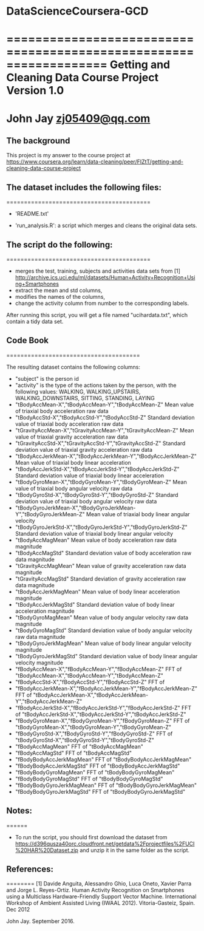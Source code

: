 # DataScienceCoursera-GCD
==================================================================
Getting and Cleaning Data Course Project
Version 1.0
==================================================================
John Jay
zj05409@qq.com
==================================================================

## The background

This project is my answer to the course project at  https://www.coursera.org/learn/data-cleaning/peer/FIZtT/getting-and-cleaning-data-course-project

## The dataset includes the following files:
=========================================

- 'README.txt'

- 'run_analysis.R': a script which merges and cleans the original data sets.

## The script do the following: 
=========================================
- merges the test, training, subjects and activities data sets from [1] http://archive.ics.uci.edu/ml/datasets/Human+Activity+Recognition+Using+Smartphones 
- extract the mean and std columns, 
- modifies the names of the columns, 
- change the activity column from number to the corresponding labels.

After running this script, you will get a file named "ucihardata.txt", which contain a tidy data set.

## Code Book
======================================

The resulting dataset contains the following columns:

- "subject" is the person id
- "activity" is the type of the actions taken by the person, with the following values: WALKING, WALKING_UPSTAIRS, WALKING_DOWNSTAIRS, SITTING, STANDING, LAYING
- "tBodyAccMean-X","tBodyAccMean-Y","tBodyAccMean-Z" Mean value of triaxial body acceleration raw data
- "tBodyAccStd-X","tBodyAccStd-Y","tBodyAccStd-Z" Standard deviation value of triaxial body acceleration raw data
- "tGravityAccMean-X","tGravityAccMean-Y","tGravityAccMean-Z" Mean value of triaxial gravity acceleration raw data
- "tGravityAccStd-X","tGravityAccStd-Y","tGravityAccStd-Z" Standard deviation value of triaxial gravity acceleration raw data
- "tBodyAccJerkMean-X","tBodyAccJerkMean-Y","tBodyAccJerkMean-Z" Mean value of triaxial body linear acceleration
- "tBodyAccJerkStd-X","tBodyAccJerkStd-Y","tBodyAccJerkStd-Z" Standard deviation value of triaxial body linear acceleration
- "tBodyGyroMean-X","tBodyGyroMean-Y","tBodyGyroMean-Z" Mean value of triaxial body angular velocity raw data
- "tBodyGyroStd-X","tBodyGyroStd-Y","tBodyGyroStd-Z" Standard deviation value of triaxial body angular velocity raw data
- "tBodyGyroJerkMean-X","tBodyGyroJerkMean-Y","tBodyGyroJerkMean-Z" Mean value of triaxial body linear angular velocity
- "tBodyGyroJerkStd-X","tBodyGyroJerkStd-Y","tBodyGyroJerkStd-Z" Standard deviation value of triaxial body linear angular velocity
- "tBodyAccMagMean" Mean value of body acceleration raw data magnitude
- "tBodyAccMagStd" Standard deviation value of body acceleration raw data magnitude
- "tGravityAccMagMean" Mean value of gravity acceleration raw data magnitude
- "tGravityAccMagStd" Standard deviation of gravity acceleration raw data magnitude
- "tBodyAccJerkMagMean" Mean value of body linear acceleration magnitude
- "tBodyAccJerkMagStd" Standard deviation value of body linear acceleration magnitude
- "tBodyGyroMagMean" Mean value of body angular velocity raw data magnitude
- "tBodyGyroMagStd" Standard deviation value of body angular velocity raw data magnitude
- "tBodyGyroJerkMagMean" Mean value of body linear angular velocity magnitude
- "tBodyGyroJerkMagStd" Standard deviation value of body linear angular velocity magnitude
- "fBodyAccMean-X","fBodyAccMean-Y","fBodyAccMean-Z" FFT of "tBodyAccMean-X","tBodyAccMean-Y","tBodyAccMean-Z"
- "fBodyAccStd-X","fBodyAccStd-Y","fBodyAccStd-Z" FFT of 
- "fBodyAccJerkMean-X","fBodyAccJerkMean-Y","fBodyAccJerkMean-Z" FFT of "tBodyAccJerkMean-X","tBodyAccJerkMean-Y","tBodyAccJerkMean-Z"
- "fBodyAccJerkStd-X","fBodyAccJerkStd-Y","fBodyAccJerkStd-Z" FFT of "tBodyAccJerkStd-X","tBodyAccJerkStd-Y","tBodyAccJerkStd-Z"
- "fBodyGyroMean-X","fBodyGyroMean-Y","fBodyGyroMean-Z" FFT of "tBodyGyroMean-X","tBodyGyroMean-Y","tBodyGyroMean-Z"
- "fBodyGyroStd-X","fBodyGyroStd-Y","fBodyGyroStd-Z" FFT of "tBodyGyroStd-X","tBodyGyroStd-Y","tBodyGyroStd-Z"
- "fBodyAccMagMean" FFT of "tBodyAccMagMean"
- "fBodyAccMagStd" FFT of "tBodyAccMagStd"
- "fBodyBodyAccJerkMagMean" FFT of "tBodyBodyAccJerkMagMean"
- "fBodyBodyAccJerkMagStd" FFT of "tBodyBodyAccJerkMagStd" 
- "fBodyBodyGyroMagMean" FFT of "tBodyBodyGyroMagMean" 
- "fBodyBodyGyroMagStd" FFT of "tBodyBodyGyroMagStd" 
- "fBodyBodyGyroJerkMagMean" FFT of "tBodyBodyGyroJerkMagMean" 
- "fBodyBodyGyroJerkMagStd" FFT of "tBodyBodyGyroJerkMagStd" 

## Notes: 
======
- To run the script, you should first download the dataset from https://d396qusza40orc.cloudfront.net/getdata%2Fprojectfiles%2FUCI%20HAR%20Dataset.zip and unzip it in the same folder as the script.

## References:
========
[1] Davide Anguita, Alessandro Ghio, Luca Oneto, Xavier Parra and Jorge L. Reyes-Ortiz. Human Activity Recognition on Smartphones using a Multiclass Hardware-Friendly Support Vector Machine. International Workshop of Ambient Assisted Living (IWAAL 2012). Vitoria-Gasteiz, Spain. Dec 2012

John Jay. September 2016.
